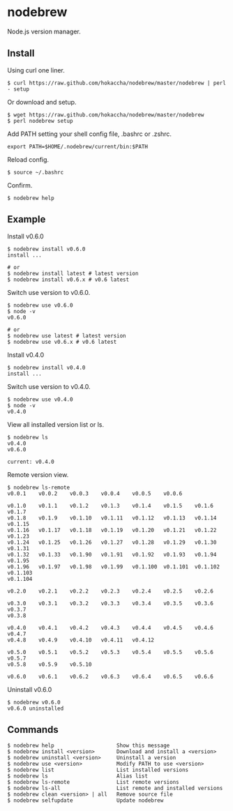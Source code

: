 # nodebrew

Node.js version manager.

## Install

Using curl one liner.

    $ curl https://raw.github.com/hokaccha/nodebrew/master/nodebrew | perl - setup

Or download and setup.

    $ wget https://raw.github.com/hokaccha/nodebrew/master/nodebrew
    $ perl nodebrew setup

Add PATH setting your shell config file, .bashrc or .zshrc.

    export PATH=$HOME/.nodebrew/current/bin:$PATH

Reload config.

    $ source ~/.bashrc

Confirm.

    $ nodebrew help

## Example

Install v0.6.0

    $ nodebrew install v0.6.0
    install ...

    # or
    $ nodebrew install latest # latest version
    $ nodebrew install v0.6.x # v0.6 latest

Switch use version to v0.6.0.

    $ nodebrew use v0.6.0
    $ node -v
    v0.6.0

    # or
    $ nodebrew use latest # latest version
    $ nodebrew use v0.6.x # v0.6 latest

Install v0.4.0

    $ nodebrew install v0.4.0
    install ...

Switch use version to v0.4.0.

    $ nodebrew use v0.4.0
    $ node -v
    v0.4.0

View all installed version list or ls.

    $ nodebrew ls
    v0.4.0
    v0.6.0

    current: v0.4.0

Remote version view.

    $ nodebrew ls-remote
    v0.0.1    v0.0.2    v0.0.3    v0.0.4    v0.0.5    v0.0.6    

    v0.1.0    v0.1.1    v0.1.2    v0.1.3    v0.1.4    v0.1.5    v0.1.6    v0.1.7
    v0.1.8    v0.1.9    v0.1.10   v0.1.11   v0.1.12   v0.1.13   v0.1.14   v0.1.15
    v0.1.16   v0.1.17   v0.1.18   v0.1.19   v0.1.20   v0.1.21   v0.1.22   v0.1.23
    v0.1.24   v0.1.25   v0.1.26   v0.1.27   v0.1.28   v0.1.29   v0.1.30   v0.1.31
    v0.1.32   v0.1.33   v0.1.90   v0.1.91   v0.1.92   v0.1.93   v0.1.94   v0.1.95
    v0.1.96   v0.1.97   v0.1.98   v0.1.99   v0.1.100  v0.1.101  v0.1.102  v0.1.103
    v0.1.104  

    v0.2.0    v0.2.1    v0.2.2    v0.2.3    v0.2.4    v0.2.5    v0.2.6    

    v0.3.0    v0.3.1    v0.3.2    v0.3.3    v0.3.4    v0.3.5    v0.3.6    v0.3.7
    v0.3.8    

    v0.4.0    v0.4.1    v0.4.2    v0.4.3    v0.4.4    v0.4.5    v0.4.6    v0.4.7
    v0.4.8    v0.4.9    v0.4.10   v0.4.11   v0.4.12   

    v0.5.0    v0.5.1    v0.5.2    v0.5.3    v0.5.4    v0.5.5    v0.5.6    v0.5.7
    v0.5.8    v0.5.9    v0.5.10   

    v0.6.0    v0.6.1    v0.6.2    v0.6.3    v0.6.4    v0.6.5    v0.6.6

Uninstall v0.6.0

    $ nodebrew v0.6.0
    v0.6.0 uninstalled

## Commands

    $ nodebrew help                    Show this message
    $ nodebrew install <version>       Download and install a <version>
    $ nodebrew uninstall <version>     Uninstall a version
    $ nodebrew use <version>           Modify PATH to use <version>
    $ nodebrew list                    List installed versions
    $ nodebrew ls                      Alias list
    $ nodebrew ls-remote               List remote versions
    $ nodebrew ls-all                  List remote and installed versions
    $ nodebrew clean <version> | all   Remove source file
    $ nodebrew selfupdate              Update nodebrew
